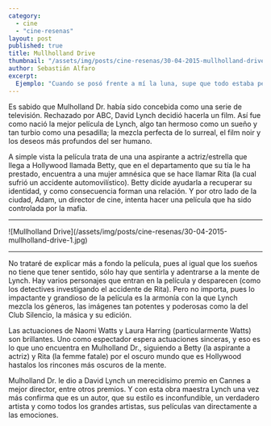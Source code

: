 ```yaml
---
category: 
  - cine
  - "cine-resenas"
layout: post
published: true
title: Mullholland Drive
thumbnail: "/assets/img/posts/cine-resenas/30-04-2015-mullholland-drive-1.jpg"
author: Sebastián Alfaro
excerpt: 
  Ejemplo: "Cuando se posó frente a mí la luna, supe que todo estaba perdido..."
---
```


Es sabido que Mulholland Dr. había sido concebida como una serie de televisión. Rechazado por ABC, David Lynch decidió hacerla un film. Así fue como nació la mejor película de Lynch, algo tan hermoso como un sueño y tan turbio como una pesadilla; la mezcla perfecta de lo surreal, el film noir y los deseos más profundos del ser humano.

A simple vista la película trata de una una aspirante a actriz/estrella que llega a Hollywood llamada Betty, que en el
departamento que su tía le ha prestado, encuentra a una mujer amnésica que se hace llamar Rita (la cual sufrió un accidente automovilístico). Betty dicide ayudarla a recuperar su identidad, y como consecuencia forman una relación. Y por otro lado de la ciudad, Adam, un director de cine, intenta hacer una película que ha sido controlada por la mafia.

<hr>
![Mullholland Drive](/assets/img/posts/cine-resenas/30-04-2015-mullholland-drive-1.jpg)
<hr>

No trataré de explicar más a fondo la película, pues al igual que los sueños no tiene que tener sentido, sólo hay que sentirla y adentrarse a la mente de Lynch. Hay varios personajes que entran en la película y desparecen (como los detectives investigando el accidente de Rita). Pero no importa, pues lo impactante y grandioso de la película es la armonía con la que Lynch mezcla los géneros, las imágenes tan potentes y poderosas como la del Club Silencio, la másica y su edición.

Las actuaciones de Naomi Watts y Laura Harring (particularmente Watts) son brillantes. Uno como espectador espera actuaciones sinceras, y eso es lo que uno encuentra en Mulholland Dr., siguiendo a Betty (la aspirante a actriz) y Rita (la femme fatale) por el oscuro mundo que es Hollywood hastalos los rincones más oscuros de la mente.

Mulholland Dr. le dio a David Lynch un merecidísimo premio en Cannes a mejor director, entre otros premios. Y con esta obra maestra Lynch una vez más confirma que es un autor, que su estilo es inconfundible, un verdadero artista y como todos los grandes artistas, sus películas van directamente a las emociones.